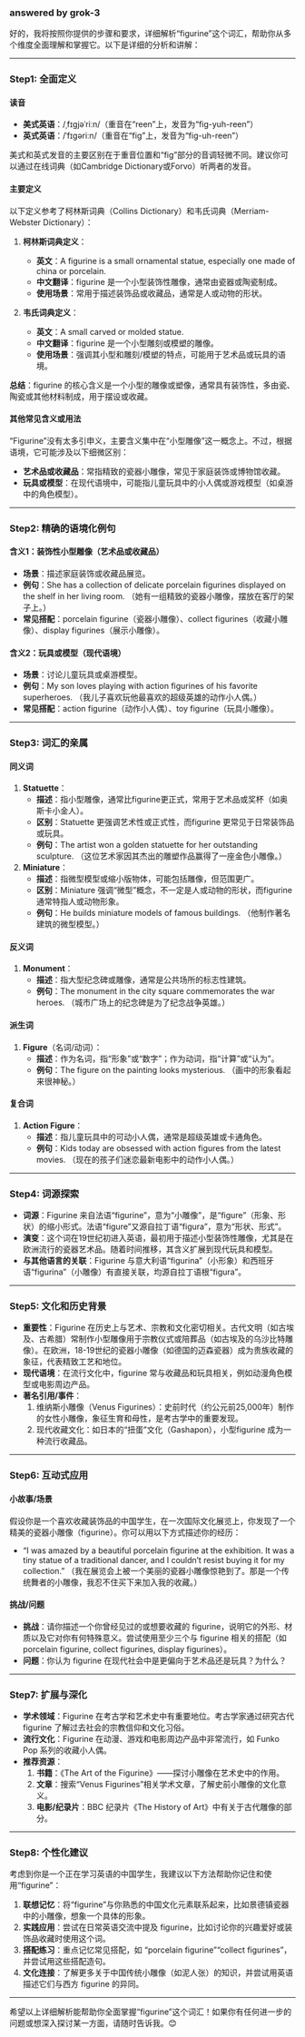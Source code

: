 ### answered by grok-3
好的，我将按照你提供的步骤和要求，详细解析“figurine”这个词汇，帮助你从多个维度全面理解和掌握它。以下是详细的分析和讲解：

---

### Step1: 全面定义

#### 读音
- **美式英语**：/ˌfɪɡjəˈriːn/（重音在“reen”上，发音为“fig-yuh-reen”）
- **英式英语**：/ˈfɪɡəriːn/（重音在“fig”上，发音为“fig-uh-reen”）

美式和英式发音的主要区别在于重音位置和“fig”部分的音调轻微不同。建议你可以通过在线词典（如Cambridge Dictionary或Forvo）听两者的发音。

#### 主要定义
以下定义参考了柯林斯词典（Collins Dictionary）和韦氏词典（Merriam-Webster Dictionary）：

1. **柯林斯词典定义**：
   - **英文**：A figurine is a small ornamental statue, especially one made of china or porcelain.
   - **中文翻译**：figurine 是一个小型装饰性雕像，通常由瓷器或陶瓷制成。
   - **使用场景**：常用于描述装饰品或收藏品，通常是人或动物的形状。

2. **韦氏词典定义**：
   - **英文**：A small carved or molded statue.
   - **中文翻译**：figurine 是一个小型雕刻或模塑的雕像。
   - **使用场景**：强调其小型和雕刻/模塑的特点，可能用于艺术品或玩具的语境。

**总结**：figurine 的核心含义是一个小型的雕像或塑像，通常具有装饰性，多由瓷、陶瓷或其他材料制成，用于摆设或收藏。

#### 其他常见含义或用法
“Figurine”没有太多引申义，主要含义集中在“小型雕像”这一概念上。不过，根据语境，它可能涉及以下细微区别：
- **艺术品或收藏品**：常指精致的瓷器小雕像，常见于家庭装饰或博物馆收藏。
- **玩具或模型**：在现代语境中，可能指儿童玩具中的小人偶或游戏模型（如桌游中的角色模型）。

---

### Step2: 精确的语境化例句

#### 含义1：装饰性小型雕像（艺术品或收藏品）
- **场景**：描述家庭装饰或收藏品展览。
- **例句**：She has a collection of delicate porcelain figurines displayed on the shelf in her living room.
  （她有一组精致的瓷器小雕像，摆放在客厅的架子上。）
- **常见搭配**：porcelain figurine（瓷器小雕像）、collect figurines（收藏小雕像）、display figurines（展示小雕像）。

#### 含义2：玩具或模型（现代语境）
- **场景**：讨论儿童玩具或桌游模型。
- **例句**：My son loves playing with action figurines of his favorite superheroes.
  （我儿子喜欢玩他最喜欢的超级英雄的动作小人偶。）
- **常见搭配**：action figurine（动作小人偶）、toy figurine（玩具小雕像）。

---

### Step3: 词汇的亲属

#### 同义词
1. **Statuette**：
   - **描述**：指小型雕像，通常比figurine更正式，常用于艺术品或奖杯（如奥斯卡小金人）。
   - **区别**：Statuette 更强调艺术性或正式性，而figurine 更常见于日常装饰品或玩具。
   - **例句**：The artist won a golden statuette for her outstanding sculpture.
     （这位艺术家因其杰出的雕塑作品赢得了一座金色小雕像。）
2. **Miniature**：
   - **描述**：指微型模型或缩小版物体，可能包括雕像，但范围更广。
   - **区别**：Miniature 强调“微型”概念，不一定是人或动物的形状，而figurine 通常特指人或动物形象。
   - **例句**：He builds miniature models of famous buildings.
     （他制作著名建筑的微型模型。）

#### 反义词
1. **Monument**：
   - **描述**：指大型纪念碑或雕像，通常是公共场所的标志性建筑。
   - **例句**：The monument in the city square commemorates the war heroes.
     （城市广场上的纪念碑是为了纪念战争英雄。）

#### 派生词
1. **Figure**（名词/动词）：
   - **描述**：作为名词，指“形象”或“数字”；作为动词，指“计算”或“认为”。
   - **例句**：The figure on the painting looks mysterious.
     （画中的形象看起来很神秘。）

#### 复合词
1. **Action Figure**：
   - **描述**：指儿童玩具中的可动小人偶，通常是超级英雄或卡通角色。
   - **例句**：Kids today are obsessed with action figures from the latest movies.
     （现在的孩子们迷恋最新电影中的动作小人偶。）

---

### Step4: 词源探索

- **词源**：Figurine 来自法语“figurine”，意为“小雕像”，是“figure”（形象、形状）的缩小形式。法语“figure”又源自拉丁语“figura”，意为“形状、形式”。
- **演变**：这个词在19世纪初进入英语，最初用于描述小型装饰性雕像，尤其是在欧洲流行的瓷器艺术品。随着时间推移，其含义扩展到现代玩具和模型。
- **与其他语言的关联**：Figurine 与意大利语“figurina”（小形象）和西班牙语“figurina”（小雕像）有直接关联，均源自拉丁语根“figura”。

---

### Step5: 文化和历史背景

- **重要性**：Figurine 在历史上与艺术、宗教和文化密切相关。古代文明（如古埃及、古希腊）常制作小型雕像用于宗教仪式或陪葬品（如古埃及的乌沙比特雕像）。在欧洲，18-19世纪的瓷器小雕像（如德国的迈森瓷器）成为贵族收藏的象征，代表精致工艺和地位。
- **现代语境**：在流行文化中，figurine 常与收藏品和玩具相关，例如动漫角色模型或电影周边产品。
- **著名引用/事件**：
  1. 维纳斯小雕像（Venus Figurines）：史前时代（约公元前25,000年）制作的女性小雕像，象征生育和母性，是考古学中的重要发现。
  2. 现代收藏文化：如日本的“扭蛋”文化（Gashapon），小型figurine 成为一种流行收藏品。

---

### Step6: 互动式应用

#### 小故事/场景
假设你是一个喜欢收藏装饰品的中国学生，在一次国际文化展览上，你发现了一个精美的瓷器小雕像（figurine）。你可以用以下方式描述你的经历：
- “I was amazed by a beautiful porcelain figurine at the exhibition. It was a tiny statue of a traditional dancer, and I couldn’t resist buying it for my collection.”
  （我在展览会上被一个美丽的瓷器小雕像惊艳到了。那是一个传统舞者的小雕像，我忍不住买下来加入我的收藏。）

#### 挑战/问题
- **挑战**：请你描述一个你曾经见过的或想要收藏的 figurine，说明它的外形、材质以及它对你有何特殊意义。尝试使用至少三个与 figurine 相关的搭配（如 porcelain figurine, collect figurines, display figurines）。
- **问题**：你认为 figurine 在现代社会中是更偏向于艺术品还是玩具？为什么？

---

### Step7: 扩展与深化

- **学术领域**：Figurine 在考古学和艺术史中有重要地位。考古学家通过研究古代 figurine 了解过去社会的宗教信仰和文化习俗。
- **流行文化**：Figurine 在动漫、游戏和电影周边产品中非常流行，如 Funko Pop 系列的收藏小人偶。
- **推荐资源**：
  1. **书籍**：《The Art of the Figurine》——探讨小雕像在艺术史中的作用。
  2. **文章**：搜索“Venus Figurines”相关学术文章，了解史前小雕像的文化意义。
  3. **电影/纪录片**：BBC 纪录片《The History of Art》中有关于古代雕像的部分。

---

### Step8: 个性化建议

考虑到你是一个正在学习英语的中国学生，我建议以下方法帮助你记住和使用“figurine”：
1. **联想记忆**：将“figurine”与你熟悉的中国文化元素联系起来，比如景德镇瓷器中的小雕像，想象一个具体的形象。
2. **实践应用**：尝试在日常英语交流中提及 figurine，比如讨论你的兴趣爱好或装饰品收藏时使用这个词。
3. **搭配练习**：重点记忆常见搭配，如 “porcelain figurine”“collect figurines”，并尝试用这些搭配造句。
4. **文化连接**：了解更多关于中国传统小雕像（如泥人张）的知识，并尝试用英语描述它们与西方 figurine 的异同。

---

希望以上详细解析能帮助你全面掌握“figurine”这个词汇！如果你有任何进一步的问题或想深入探讨某一方面，请随时告诉我。😊